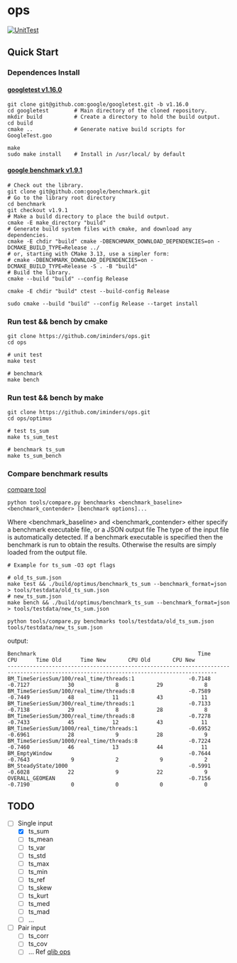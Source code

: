 # ops
[![UnitTest](https://github.com/iminders/ops/actions/workflows/unittest.yml/badge.svg)](https://github.com/iminders/ops/actions/workflows/unittest.yml)


## Quick Start

### Dependences Install

#### [googletest v1.16.0](https://github.com/google/googletest/blob/main/googletest/README.md)
```
git clone git@github.com:google/googletest.git -b v1.16.0
cd googletest        # Main directory of the cloned repository.
mkdir build          # Create a directory to hold the build output.
cd build
cmake ..             # Generate native build scripts for GoogleTest.goo

make
sudo make install    # Install in /usr/local/ by default
```

#### [google benchmark v1.9.1](https://github.com/google/benchmark?tab=readme-ov-file#installation)
```
# Check out the library.
git clone git@github.com:google/benchmark.git
# Go to the library root directory
cd benchmark
git checkout v1.9.1
# Make a build directory to place the build output.
cmake -E make_directory "build"
# Generate build system files with cmake, and download any dependencies.
cmake -E chdir "build" cmake -DBENCHMARK_DOWNLOAD_DEPENDENCIES=on -DCMAKE_BUILD_TYPE=Release ../
# or, starting with CMake 3.13, use a simpler form:
# cmake -DBENCHMARK_DOWNLOAD_DEPENDENCIES=on -DCMAKE_BUILD_TYPE=Release -S . -B "build"
# Build the library.
cmake --build "build" --config Release

cmake -E chdir "build" ctest --build-config Release

sudo cmake --build "build" --config Release --target install

```

### Run test && bench by cmake
```
git clone https://github.com/iminders/ops.git
cd ops

# unit test
make test

# benchmark
make bench
```

### Run test && bench by make
```
git clone https://github.com/iminders/ops.git
cd ops/optimus

# test ts_sum
make ts_sum_test

# benchmark ts_sum
make ts_sum_bench
```

### Compare benchmark results
[compare tool](https://github.com/google/benchmark/blob/main/docs/tools.md)
```
python tools/compare.py benchmarks <benchmark_baseline> <benchmark_contender> [benchmark options]...
```
Where <benchmark_baseline> and <benchmark_contender> either specify a benchmark executable file, or a JSON output file
The type of the input file is automatically detected. If a benchmark executable is specified then the benchmark is run to obtain the results. 
Otherwise the results are simply loaded from the output file.

```
# Example for ts_sum -O3 opt flags 

# old_ts_sum.json
make test && ./build/optimus/benchmark_ts_sum --benchmark_format=json > tools/testdata/old_ts_sum.json
# new_ts_sum.json
make bench && ./build/optimus/benchmark_ts_sum --benchmark_format=json > tools/testdata/new_ts_sum.json

python tools/compare.py benchmarks tools/testdata/old_ts_sum.json tools/testdata/new_ts_sum.json
```

output:
```
Benchmark                                                   Time             CPU      Time Old      Time New       CPU Old       CPU New
----------------------------------------------------------------------------------------------------------------------------------------
BM_TimeSeriesSum/100/real_time/threads:1                 -0.7148         -0.7127            30             8            29             8
BM_TimeSeriesSum/100/real_time/threads:8                 -0.7589         -0.7449            48            11            43            11
BM_TimeSeriesSum/300/real_time/threads:1                 -0.7133         -0.7138            29             8            28             8
BM_TimeSeriesSum/300/real_time/threads:8                 -0.7278         -0.7433            45            12            43            11
BM_TimeSeriesSum/1000/real_time/threads:1                -0.6952         -0.6961            28             9            28             9
BM_TimeSeriesSum/1000/real_time/threads:8                -0.7224         -0.7460            46            13            44            11
BM_EmptyWindow                                           -0.7644         -0.7643             9             2             9             2
BM_SteadyState/1000                                      -0.5991         -0.6028            22             9            22             9
OVERALL_GEOMEAN                                          -0.7156         -0.7190             0             0             0             0
```


## TODO
  - [ ] Single input
    - [x] ts_sum
    - [ ] ts_mean
    - [ ] ts_var
    - [ ] ts_std
    - [ ] ts_max
    - [ ] ts_min
    - [ ] ts_ref
    - [ ] ts_skew
    - [ ] ts_kurt
    - [ ] ts_med
    - [ ] ts_mad
    - [ ] ...
- [ ] Pair input
  - [ ] ts_corr
  - [ ] ts_cov
  - [ ] ... Ref [qlib ops](https://github.com/microsoft/qlib/blob/main/qlib/data/ops.py)
